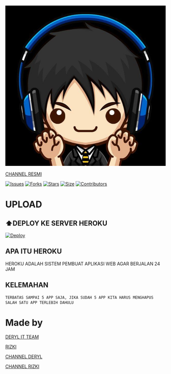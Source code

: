 [![ logo](IMG_20210616_123826_835.jpg)](https://github.com/Rizki636/)

[CHANNEL RESMI](https://t.me/RizkiUserbot)

[![Issues](https://img.shields.io/github/issues/Rizki636/rizki_userbot?style=for-the-badge&color=green)](https://github.com/Rizki636/rizky_userbot/)
[![Forks](https://img.shields.io/github/forks/Rizki636/rizki_userbot?style=for-the-badge&color=green)](https://github.com/Rizki636/rizki_userbot)
[![Stars](https://img.shields.io/github/stars/Rizki636/rizki_userbot?style=for-the-badge&color=green)](https://github.com/Rizki636/rizki_userbot)
[![Size](https://img.shields.io/github/repo-size/Rizki636/rizki_userbot?style=for-the-badge&color=green)](https://github.com/Rizki636/rizki_userbot)
[![Contributors](https://img.shields.io/github/contributors/Rizki636/rizki_userbot?style=for-the-badge&color=green)](https://github.com/Rizki636/rizki_userbot)


# UPLOAD

## ⬆️DEPLOY KE SERVER HEROKU

[![Deploy](https://www.herokucdn.com/deploy/button.svg)](https://dashboard.heroku.com/new?button-url=https%3A%2F%2Fgithub.com%2Frizki636%2Frizki_userbot&template=https%3A%2F%2Fgithub.com%2Frizki636%2Frizki_userbot)


## APA ITU HEROKU
HEROKU ADALAH SISTEM PEMBUAT APLIKASI WEB AGAR BERJALAN
24 JAM
## KELEMAHAN
```
TERBATAS SAMPAI 5 APP SAJA, JIKA SUDAH 5 APP KITA HARUS MENGHAPUS SALAH SATU APP TERLEBIH DAHULU
```

# Made by
[DERYL IT TEAM](https://t.me/derylitteam)

[RIZKI](https://t.me/Rizki636)

[CHANNEL DERYL](https://t.me/derylproject)

[CHANNEL RIZKI](https://t.me/ChannelDanaGratis)
